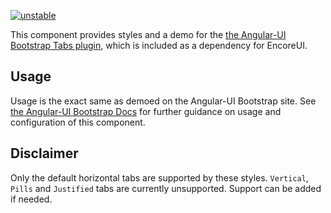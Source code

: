 [![unstable](http://badges.github.io/stability-badges/dist/unstable.svg)](http://github.com/badges/stability-badges)

This component provides styles and a demo for the [the Angular-UI Bootstrap Tabs plugin](https://github.com/angular-ui/bootstrap/tree/master/src/tabs), which is included as a dependency for EncoreUI.

## Usage

Usage is the exact same as demoed on the Angular-UI Bootstrap site. See [the Angular-UI Bootstrap Docs](http://angular-ui.github.io/bootstrap/) for further guidance on usage and configuration of this component.

## Disclaimer

Only the default horizontal tabs are supported by these styles. `Vertical`, `Pills` and `Justified` tabs are currently unsupported. Support can be added if needed.
